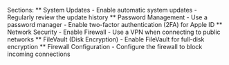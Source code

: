 Sections:
**  System Updates
    - Enable automatic system updates
    - Regularly review the update history
**  Password Management
    - Use a password manager
    - Enable two-factor authentication (2FA) for Apple ID
**  Network Security
    - Enable Firewall
    - Use a VPN when connecting to public networks
**  FileVault (Disk Encryption)
    - Enable FileVault for full-disk encryption
**  Firewall Configuration
    - Configure the firewall to block incoming connections
